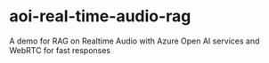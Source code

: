 # aoi-real-time-audio-rag
A demo for RAG on Realtime Audio with Azure Open AI services and WebRTC for fast responses
